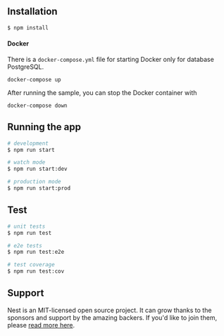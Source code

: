 ## Installation

```bash
$ npm install
```

#### Docker

There is a `docker-compose.yml` file for starting Docker only for database PostgreSQL.

`docker-compose up`

After running the sample, you can stop the Docker container with

`docker-compose down`


## Running the app

```bash
# development
$ npm run start

# watch mode
$ npm run start:dev

# production mode
$ npm run start:prod
```

## Test

```bash
# unit tests
$ npm run test

# e2e tests
$ npm run test:e2e

# test coverage
$ npm run test:cov
```

## Support

Nest is an MIT-licensed open source project. It can grow thanks to the sponsors and support by the amazing backers. If you'd like to join them, please [read more here](https://docs.nestjs.com/support).
